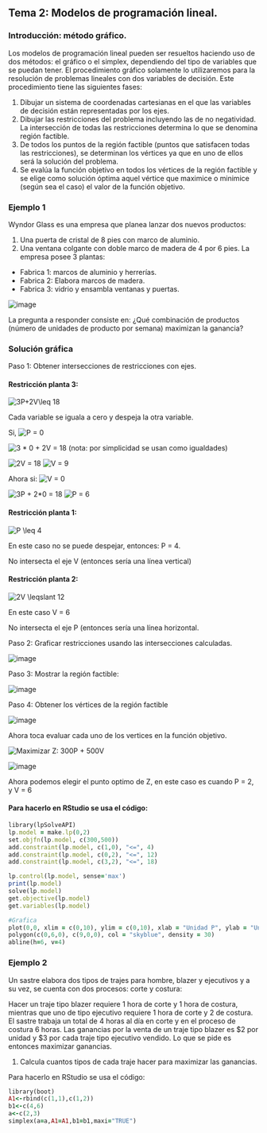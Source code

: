 ## Tema 2: Modelos de programación lineal.
### Introducción: método gráfico.
Los modelos de programación lineal pueden ser resueltos haciendo uso de dos métodos: el gráfico o el simplex, dependiendo del tipo de variables que se puedan tener.
El  procedimiento  gráfico  solamente  lo  utilizaremos  para  la  resolución  de problemas  lineales  con  dos  variables  de  decisión.  Este  procedimiento  tiene  las siguientes fases:  
1. Dibujar  un  sistema  de  coordenadas  cartesianas  en  el  que  las  variables de decisión están representadas por los ejes. 
2. Dibujar las restricciones del problema incluyendo las de no  negatividad. La intersección de todas  las  restricciones determina  lo que se denomina región factible.
3. De todos los puntos de la región factible (puntos que satisfacen  todas las restricciones), se determinan los vértices ya que en uno de ellos será la solución del problema. 
4. Se evalúa la función objetivo en todos los vértices de la región factible y se elige como solución óptima aquel vértice que  maximice o minimice (según sea el caso) el valor de la función objetivo. 

### Ejemplo 1
Wyndor Glass es una empresa que planea lanzar dos nuevos productos: 
1. Una puerta de cristal de 8 pies con marco de aluminio.
2. Una ventana colgante con doble marco de madera de 4 por 6 pies.
La empresa posee 3 plantas:
* Fabrica 1: marcos de aluminio y herrerías.
* Fabrica 2: Elabora marcos de madera.
* Fabrica 3: vidrio y ensambla ventanas y puertas. 

![image](https://user-images.githubusercontent.com/66890535/148234986-1d42da8e-3f91-450a-8929-ba04108137e2.png)

La pregunta a responder consiste en:
¿Qué combinación de productos (número de unidades de producto por semana) maximizan la ganancia?

### Solución gráfica

Paso 1: Obtener intersecciones de restricciones con ejes.

#### Restricción planta 3:

<img src="https://latex.codecogs.com/svg.image?3P&plus;2V\leq&space;18" title="3P+2V\leq 18" />

Cada variable se iguala a cero y despeja la otra variable.

Si, <img src="https://latex.codecogs.com/svg.image?P&space;=&space;0" title="P = 0" />

<img src="https://latex.codecogs.com/svg.image?3&space;*&space;0&space;&plus;&space;2V&space;=&space;18" title="3 * 0 + 2V = 18" /> (nota: por simplicidad se usan como igualdades)

<img src="https://latex.codecogs.com/svg.image?2V&space;=&space;18" title="2V = 18" />

<img src="https://latex.codecogs.com/svg.image?V&space;=&space;9" title="V = 9" />

Ahora si: <img src="https://latex.codecogs.com/svg.image?V&space;=&space;0" title="V = 0" />

<img src="https://latex.codecogs.com/svg.image?3P&space;&plus;&space;2*0&space;=&space;18" title="3P + 2*0 = 18" />

<img src="https://latex.codecogs.com/svg.image?P&space;=&space;6" title="P = 6" />

#### Restricción planta 1:

<img src="https://latex.codecogs.com/svg.image?P&space;\leq&space;4" title="P \leq 4" />

En este caso no se puede despejar, entonces: P = 4.

No intersecta el eje V (entonces sería una línea vertical)

#### Restricción planta 2:

<img src="https://latex.codecogs.com/svg.image?2V&space;\leqslant&space;12" title="2V \leqslant 12" />

En este caso V = 6

No intersecta el eje P (entonces sería una línea horizontal.

Paso 2: Graficar restricciones usando las intersecciones calculadas. 

![image](https://user-images.githubusercontent.com/66890535/148238741-f1a6fee4-5a02-42f2-81bf-3962f764f388.png)

Paso 3: Mostrar la región factible:

![image](https://user-images.githubusercontent.com/66890535/148239197-2b903832-9186-4b62-a378-0bbb22cbdcde.png)

Paso 4: Obtener los vértices de la región factible

![image](https://user-images.githubusercontent.com/66890535/148239531-e8dd25d9-879a-42d4-847b-c29ecc39c76d.png)

Ahora toca evaluar cada uno de los vertices en la función objetivo. 

<img src="https://latex.codecogs.com/svg.image?Maximizar&space;Z:&space;300P&space;&plus;&space;500V" title="Maximizar Z: 300P + 500V" />

![image](https://user-images.githubusercontent.com/66890535/148240147-3787408a-fd14-4a86-8965-c9439b35315e.png)

Ahora podemos elegir el punto optimo de Z, en este caso es cuando P = 2, y V = 6


#### Para hacerlo en RStudio se usa el código:
```ruby
library(lpSolveAPI)
lp.model = make.lp(0,2)
set.objfn(lp.model, c(300,500))
add.constraint(lp.model, c(1,0), "<=", 4)
add.constraint(lp.model, c(0,2), "<=", 12)
add.constraint(lp.model, c(3,2), "<=", 18)

lp.control(lp.model, sense='max')
print(lp.model)
solve(lp.model)
get.objective(lp.model)
get.variables(lp.model)

#Grafica
plot(0,0, xlim = c(0,10), ylim = c(0,10), xlab = "Unidad P", ylab = "Unidad V", main = "Numero de unidades de P y V")
polygon(c(0,6,0), c(9,0,0), col = "skyblue", density = 30)
abline(h=6, v=4)
```

### Ejemplo 2
Un sastre elabora dos tipos de trajes para hombre, blazer y ejecutivos y a su vez, se cuenta con dos procesos: corte y costura: 

Hacer un traje tipo blazer requiere 1 hora de corte y 1 hora de costura, mientras que uno de tipo ejecutivo requiere 1 hora de corte y 2 de costura. El sastre trabaja un total de 4 horas al día en corte y en el proceso de costura 6 horas. Las ganancias por la venta de un traje tipo blazer es $2 por unidad y $3 por cada traje tipo ejecutivo vendido. Lo que se pide es entonces maximizar ganancias.

1. Calcula cuantos tipos de cada traje hacer para maximizar las ganancias. 

Para hacerlo en RStudio se usa el código:
```ruby
library(boot)
A1<-rbind(c(1,1),c(1,2))
b1<-c(4,6)
a<-c(2,3)
simplex(a=a,A1=A1,b1=b1,maxi="TRUE")
```

